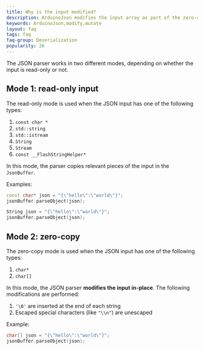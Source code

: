 ```yaml
---
title: Why is the input modified?
description: ArduinoJson modifies the input array as part of the zero-copy feature
keywords: ArduinoJson,modify,mutate
layout: faq
tags: faq
faq-group: Deserialization
popularity: 26
---
```


The JSON parser works in two different modes, depending on whether the input is read-only or not.

## Mode 1: read-only input

The read-only mode is used when the JSON input has one of the following types:

1. `const char *`
2. `std::string`
3. `std::istream`
4. `String`
5. `Stream`
6. `const __FlashStringHelper*`

In this mode, the parser copies relevant pieces of the input in the `JsonBuffer`.

Examples:

```c++
const char* json = "{\"hello\":\"world\"}";
jsonBuffer.parseObject(json);

String json = "{\"hello\":\"world\"}";
jsonBuffer.parseObject(json);
```

## Mode 2: zero-copy

The zero-copy mode is used when the JSON input has one of the following types:

1. `char*`
2. `char[]`

In this mode, the JSON parser **modifies the input in-place**.
The following modifications are performed:

1. `'\0'` are inserted at the end of each string
2. Escaped special characters (like `"\\n"`) are unescaped

Example:

```c++
char[] json = "{\"hello\":\"world\"}";
jsonBuffer.parseObject(json);
```